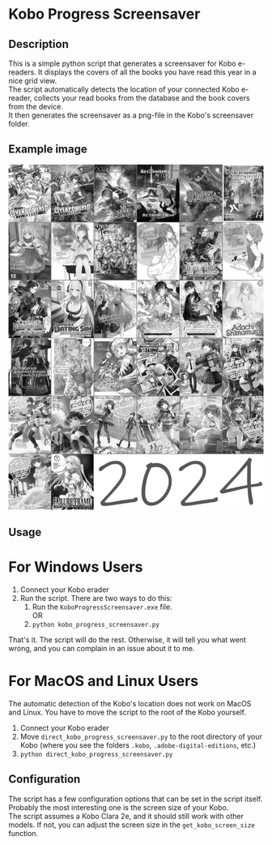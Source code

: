 # Kobo Progress Screensaver

## Description
This is a simple python script that generates a screensaver for Kobo e-readers. It displays the covers of all the books
you have read this year in a nice grid view.<br>
The script automatically detects the location of your connected Kobo e-reader, collects your read books from the
database and the book covers from the device.<br>
It then generates the screensaver as a png-file in the Kobo's screensaver folder.

## Example image
<img src="2024Progress.png" alt="">

## Usage
# For Windows Users
1. Connect your Kobo erader
2. Run the script. There are two ways to do this:<br>
   1. Run the ``KoboProgressScreensaver.exe`` file.<br>
   OR
   2. ``python kobo_progress_screensaver.py``
   
That's it. The script will do the rest. Otherwise, it will tell you what went wrong, and you can complain 
in an issue about it to me.

# For MacOS and Linux Users
The automatic detection of the Kobo's location does not work on MacOS and Linux. You have to move the script to the 
root of the Kobo yourself. <br>
1. Connect your Kobo erader
2. Move ``direct_kobo_progress_screensaver.py`` to the root directory of your Kobo
(where you see the folders ``.kobo``, ``.adobe-digital-editions``, etc.)
3. ``python direct_kobo_progress_screensaver.py`` <br>


## Configuration
The script has a few configuration options that can be set in the script itself. <br>
Probably the most interesting one is the screen size of your Kobo.<br> 
The script assumes a Kobo Clara 2e, and it should
still work with other models. If not, you can adjust the screen size in the `get_kobo_screen_size` function.
